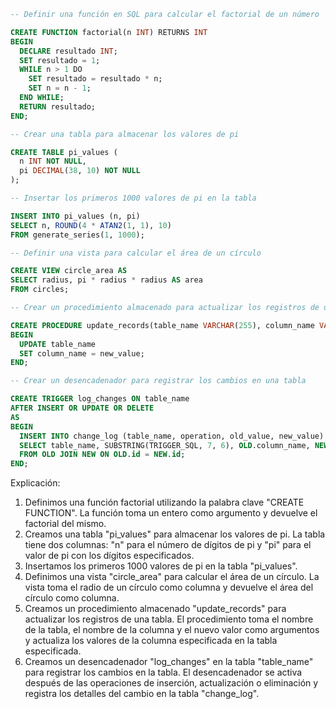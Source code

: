 ```sql
-- Definir una función en SQL para calcular el factorial de un número

CREATE FUNCTION factorial(n INT) RETURNS INT
BEGIN
  DECLARE resultado INT;
  SET resultado = 1;
  WHILE n > 1 DO
    SET resultado = resultado * n;
    SET n = n - 1;
  END WHILE;
  RETURN resultado;
END;

-- Crear una tabla para almacenar los valores de pi

CREATE TABLE pi_values (
  n INT NOT NULL,
  pi DECIMAL(38, 10) NOT NULL
);

-- Insertar los primeros 1000 valores de pi en la tabla

INSERT INTO pi_values (n, pi)
SELECT n, ROUND(4 * ATAN2(1, 1), 10)
FROM generate_series(1, 1000);

-- Definir una vista para calcular el área de un círculo

CREATE VIEW circle_area AS
SELECT radius, pi * radius * radius AS area
FROM circles;

-- Crear un procedimiento almacenado para actualizar los registros de una tabla

CREATE PROCEDURE update_records(table_name VARCHAR(255), column_name VARCHAR(255), new_value VARCHAR(255))
BEGIN
  UPDATE table_name
  SET column_name = new_value;
END;

-- Crear un desencadenador para registrar los cambios en una tabla

CREATE TRIGGER log_changes ON table_name
AFTER INSERT OR UPDATE OR DELETE
AS
BEGIN
  INSERT INTO change_log (table_name, operation, old_value, new_value)
  SELECT table_name, SUBSTRING(TRIGGER_SQL, 7, 6), OLD.column_name, NEW.column_name
  FROM OLD JOIN NEW ON OLD.id = NEW.id;
END;
```

Explicación:

1. Definimos una función factorial utilizando la palabra clave "CREATE FUNCTION". La función toma un entero como argumento y devuelve el factorial del mismo.
2. Creamos una tabla "pi_values" para almacenar los valores de pi. La tabla tiene dos columnas: "n" para el número de dígitos de pi y "pi" para el valor de pi con los dígitos especificados.
3. Insertamos los primeros 1000 valores de pi en la tabla "pi_values".
4. Definimos una vista "circle_area" para calcular el área de un círculo. La vista toma el radio de un círculo como columna y devuelve el área del círculo como columna.
5. Creamos un procedimiento almacenado "update_records" para actualizar los registros de una tabla. El procedimiento toma el nombre de la tabla, el nombre de la columna y el nuevo valor como argumentos y actualiza los valores de la columna especificada en la tabla especificada.
6. Creamos un desencadenador "log_changes" en la tabla "table_name" para registrar los cambios en la tabla. El desencadenador se activa después de las operaciones de inserción, actualización o eliminación y registra los detalles del cambio en la tabla "change_log".